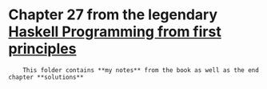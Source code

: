 # Chapter 27 from the legendary [Haskell Programming from first principles](https://haskellbook.com/) 
        
        This folder contains **my notes** from the book as well as the end chapter **solutions**
